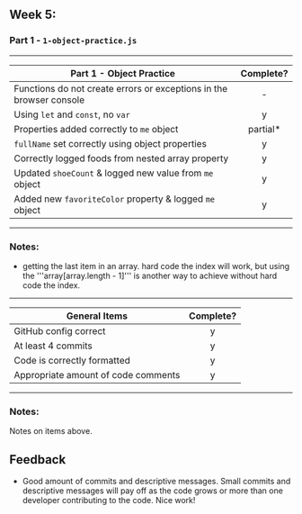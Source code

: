 ## Week 5:

### Part 1 - `1-object-practice.js`

---

| Part 1 - Object Practice                                            | Complete? |
| ------------------------------------------------------------------- | :-------: |
| Functions do not create errors or exceptions in the browser console |     -     |
| Using `let` and `const`, no `var`                                   |     y     |
| Properties added correctly to `me` object                           | partial\* |
| `fullName` set correctly using object properties                    |     y     |
| Correctly logged foods from nested array property                   |     y     |
| Updated `shoeCount` & logged new value from `me` object             |     y     |
| Added new `favoriteColor` property & logged `me` object             |     y     |

---

### Notes:

- getting the last item in an array. hard code the index will work, but using the '''array[array.length - 1]''' is another way to achieve without hard code the index.

---

| General Items                       | Complete? |
| ----------------------------------- | :-------: |
| GitHub config correct               |     y     |
| At least 4 commits                  |     y     |
| Code is correctly formatted         |     y     |
| Appropriate amount of code comments |     y     |

---

### Notes:

Notes on items above.

## Feedback

- Good amount of commits and descriptive messages. Small commits and descriptive messages will pay off as the code grows or more than one developer contributing to the code. Nice work!
